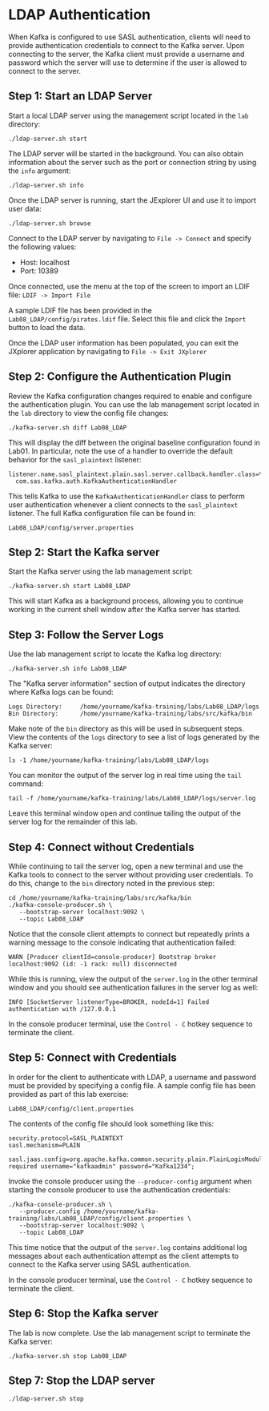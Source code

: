 # LDAP Authentication

When Kafka is configured to use SASL authentication, clients will need to provide
authentication credentials to connect to the Kafka server.  Upon connecting to
the server, the Kafka client must provide a username and password which the server
will use to determine if the user is allowed to connect to the server.

## Step 1: Start an LDAP Server

Start a local LDAP server using the management script located in the `lab`
directory:

```
./ldap-server.sh start
```

The LDAP server will be started in the background.  You can also obtain
information about the server such as the port or connection string by
using the `info` argument:

```
./ldap-server.sh info
```

Once the LDAP server is running, start the JExplorer UI and use it to
import user data:

```
./ldap-server.sh browse
```

Connect to the LDAP server by navigating to `File -> Connect` and specify
the following values:

* Host: localhost
* Port: 10389

Once connected, use the menu at the top of the screen to import an LDIF file:
`LDIF -> Import File`

A sample LDIF file has been provided in the `Lab08_LDAP/config/pirates.ldif`
file.  Select this file and click the `Import` button to load the data.

Once the LDAP user information has been populated, you can exit the JXplorer
application by navigating to `File -> Exit JXplorer`


## Step 2: Configure the Authentication Plugin

Review the Kafka configuration changes required to enable and configure the
authentication plugin.  You can use the lab management script located in the
`lab` directory to view the config file changes:

```
./kafka-server.sh diff Lab08_LDAP
```

This will display the diff between the original baseline configuration
found in Lab01.  In particular, note the use of a handler to override
the default behavior for the `sasl_plaintext` listener:

```
listener.name.sasl_plaintext.plain.sasl.server.callback.handler.class=\
  com.sas.kafka.auth.KafkaAuthenticationHandler
```

This tells Kafka to use the `KafkaAuthenticationHandler` class to perform
user authentication whenever a client connects to the `sasl_plaintext`
listener.  The full Kafka configuration file can be found in:

```
Lab08_LDAP/config/server.properties
```

## Step 2: Start the Kafka server

Start the Kafka server using the lab management script:

```
./kafka-server.sh start Lab08_LDAP
```

This will start Kafka as a background process, allowing you to continue
working in the current shell window after the Kafka server has started.

## Step 3: Follow the Server Logs

Use the lab management script to locate the Kafka log directory:

```
./kafka-server.sh info Lab08_LDAP
```

The "Kafka server information" section of output indicates the directory
where Kafka logs can be found:

```
Logs Directory:     /home/yourname/kafka-training/labs/Lab08_LDAP/logs
Bin Directory: 	    /home/yourname/kafka-training/labs/src/kafka/bin
```

Make note of the `bin` directory as this will be used in subsequent steps.
View the contents of the `logs` directory to see a list of logs generated
by the Kafka server:

```
ls -1 /home/yourname/kafka-training/labs/Lab08_LDAP/logs
```

You can monitor the output of the server log in real time using the `tail`
command:

```
tail -f /home/yourname/kafka-training/labs/Lab08_LDAP/logs/server.log
```

Leave this terminal window open and continue tailing the output of the
server log for the remainder of this lab.

## Step 4: Connect without Credentials

While continuing to tail the server log, open a new terminal and use
the Kafka tools to connect to the server without providing user credentials.
To do this, change to the `bin` directory noted in the previous step:

```
cd /home/yourname/kafka-training/labs/src/kafka/bin
./kafka-console-producer.sh \
   --bootstrap-server localhost:9092 \
   --topic Lab08_LDAP
```

Notice that the console client attempts to connect but repeatedly prints
a warning message to the console indicating that authentication failed:

```
WARN [Producer clientId=console-producer] Bootstrap broker localhost:9092 (id: -1 rack: null) disconnected
```

While this is running, view the output of the `server.log` in the other
terminal window and you should see authentication failures in the server
log as well:

```
INFO [SocketServer listenerType=BROKER, nodeId=1] Failed authentication with /127.0.0.1
```

In the console producer terminal, use the `Control - C` hotkey sequence to
terminate the client.

## Step 5: Connect with Credentials

In order for the client to authenticate with LDAP, a username and password
must be provided by specifying a config file.  A sample config file has been
provided as part of this lab exercise:

```
Lab08_LDAP/config/client.properties
```

The contents of the config file should look something like this:

```
security.protocol=SASL_PLAINTEXT
sasl.mechanism=PLAIN

sasl.jaas.config=org.apache.kafka.common.security.plain.PlainLoginModule required username="kafkaadmin" password="Kafka1234";
```

Invoke the console producer using the `--producer-config` argument
when starting the console producer to use the authentication credentials:

```
./kafka-console-producer.sh \
   --producer.config /home/yourname/kafka-training/labs/Lab08_LDAP/config/client.properties \
   --bootstrap-server localhost:9092 \
   --topic Lab08_LDAP
```

This time notice that the output of the `server.log` contains additional log
messages about each authentication attempt as the client attempts to connect
to the Kafka server using SASL authentication.

In the console producer terminal, use the `Control - C` hotkey sequence to
terminate the client.

## Step 6: Stop the Kafka server

The lab is now complete.  Use the lab management script to terminate the Kafka server:

```
./kafka-server.sh stop Lab08_LDAP
```

## Step 7: Stop the LDAP server

```
./ldap-server.sh stop
```
